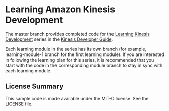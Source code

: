 # Learning Amazon Kinesis Development

The master branch provides completed code for the [Learning Kinesis Development][learning-kinesis] series in the [Kinesis Developer Guide][kinesis-developer-guide].

Each learning module in the series has its own branch (for example, learning-module-1 branch for the first learning module). If you are interested in following the learning plan for this series, it is recommended that you start with the code in the corresponding module branch to stay in sync with each learning module.

[learning-kinesis]: http://docs.aws.amazon.com/kinesis/latest/dev/learning-kinesis.html
[kinesis-developer-guide]: http://docs.aws.amazon.com/kinesis/latest/dev/introduction.html

## License Summary

This sample code is made available under the MIT-0 license. See the LICENSE file.
